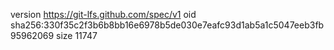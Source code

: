 version https://git-lfs.github.com/spec/v1
oid sha256:330f35c2f3b6b8bb16e6978b5de030e7eafc93d1ab5a1c5047eeb3fb95962069
size 11747
